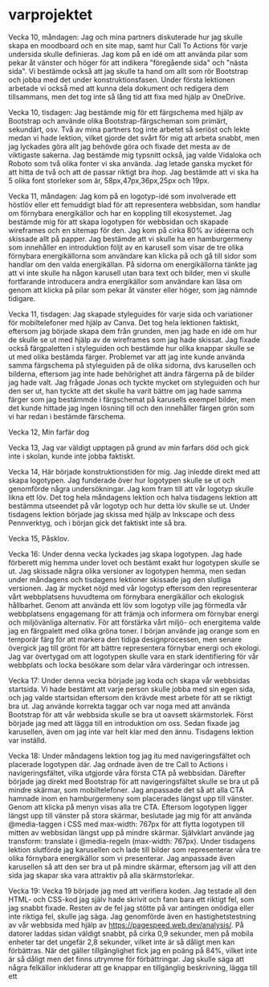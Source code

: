 # varprojektet

Vecka 10, måndagen: Jag och mina partners diskuterade hur jag skulle skapa en moodboard och en site map, samt hur Call To Actions för varje undersida skulle definieras. Jag kom på en idé om att använda pilar som pekar åt vänster och höger för att indikera "föregående sida" och "nästa sida". Vi bestämde också att jag skulle ta hand om allt som rör Bootstrap och jobba med det under konstruktionsfasen. Under första lektionen arbetade vi också med att kunna dela dokument och redigera dem tillsammans, men det tog inte så lång tid att fixa med hjälp av OneDrive.

Vecka 10, tisdagen: Jag bestämde mig för ett färgschema med hjälp av Bootstrap och använde olika Bootstrap-färgscheman som primärt, sekundärt, osv. Två av mina partners tog inte arbetet så seriöst och lekte medan vi hade lektion, vilket gjorde det svårt för mig att arbeta snabbt, men jag lyckades göra allt jag behövde göra och fixade det mesta av de viktigaste sakerna. Jag bestämde mig typsnitt också, jag valde Vidaloka och Roboto som två olika fonter vi ska använda. Jag letade ganska mycket för att hitta de två och att de passar riktigt bra ihop. Jag bestämde att vi ska ha 5 olika font storleker som är, 58px,47px,36px,25px och 19px. 

Vecka 11, måndagen: Jag kom på en logotyp-idé som involverade ett höstlöv eller ett femuddigt blad för att representera webbsidan, som handlar om förnybara energikällor och har en koppling till ekosystemet. Jag bestämde mig för att skapa logotypen för webbsidan och skapade wireframes och en sitemap för den. Jag kom på cirka 80% av idéerna och skissade allt på papper. Jag bestämde att vi skulle ha en hamburgermeny som innehåller en introduktion följt av en karusell som visar de tre olika förnybara energikällorna som användare kan klicka på och gå till sidor som handlar om den valda energikällan. På sidorna om energikällorna tänkte jag att vi inte skulle ha någon karusell utan bara text och bilder, men vi skulle fortfarande introducera andra energikällor som användare kan läsa om genom att klicka på pilar som pekar åt vänster eller höger, som jag nämnde tidigare.

Vecka 11, tisdagen: Jag skapade styleguides för varje sida och variationer för mobiltelefoner med hjälp av Canva. Det tog hela lektionen faktiskt, eftersom jag började skapa dem från grunden, men jag hade en idé om hur de skulle se ut med hjälp av de wireframes som jag hade skissat. Jag fixade också färgpaletten i styleguiden och bestämde hur olika knappar skulle se ut med olika bestämda färger. Problemet var att jag inte kunde använda samma färgschema på styleguiden på de olika sidorna, dvs karusellen och bilderna, eftersom jag inte hade behörighet att ändra färgerna på de bilder jag hade valt. Jag frågade Jonas och tyckte mycket om styleguiden och hur den ser ut, han tyckte att det skulle ha varit bättre om jag hade samma färger som jag bestämmde i färgschemat på karusells exempel bilder, men det kunde hittade jag ingen lösning till och den innehåller färgen grön som vi har redan i bestämde färschema.

Vecka 12, Min farfär dog

Vecka 13, Jag var väldigt upptagen på grund av min farfars död och gick inte i skolan, kunde inte jobba faktiskt.

Vecka 14, Här började konstruktionstiden för mig. Jag inledde direkt med att skapa logotypen. Jag funderade över hur logotypen skulle se ut och genomförde några undersökningar. Jag kom fram till att vår logotyp skulle likna ett löv. Det tog hela måndagens lektion och halva tisdagens lektion att bestämma utseendet på vår logotyp och hur detta löv skulle se ut. Under tisdagens lektion började jag skissa med hjälp av Inkscape och dess Pennverktyg, och i början gick det faktiskt inte så bra.

Vecka 15, Påsklov.

Vecka 16: Under denna vecka lyckades jag skapa logotypen. Jag hade förberett mig hemma under lovet och bestämt exakt hur logotypen skulle se ut. Jag skissade några olika versioner av logotypen hemma, men sedan under måndagens och tisdagens lektioner skissade jag den slutliga versionen. Jag är mycket nöjd med vår logotyp eftersom den representerar vårt webbplatsens huvudtema om förnybara energikällor och ekologisk hållbarhet. Genom att använda ett löv som logotyp ville jag förmedla vår webbplatsens engagemang för att främja och informera om förnybar energi och miljövänliga alternativ. För att förstärka vårt miljö- och energitema valde jag en färgpalett med olika gröna toner. I början använde jag orange som en temporär färg för att markera den tidiga designprocessen, men senare övergick jag till grönt för att bättre representera förnybar energi och ekologi. Jag var övertygad om att logotypen skulle vara en stark identifiering för vår webbplats och locka besökare som delar våra värderingar och intressen.

Vecka 17: Under denna vecka började jag koda och skapa vår webbsidas startsida. Vi hade bestämt att varje person skulle jobba med sin egen sida, och jag valde startsidan eftersom den krävde mest arbete för att se riktigt bra ut. Jag använde korrekta taggar och var noga med att använda Bootstrap för att vår webbsida skulle se bra ut oavsett skärmstorlek. Först började jag med att lägga till en introduktion om oss. Sedan fixade jag karusellen, även om jag inte var helt klar med den ännu. Tisdagens lektion var inställd.

Vecka 18: Under måndagens lektion tog jag itu med navigeringsfältet och placerade logotypen där. Jag ordnade även de tre Call to Actions i navigeringsfältet, vilka utgjorde våra första CTA på webbsidan. Därefter började jag direkt med Bootstrap för att navigeringsfältet skulle se bra ut på mindre skärmar, som mobiltelefoner. Jag anpassade det så att alla CTA hamnade inom en hamburgermeny som placerades längst upp till vänster. Genom att klicka på menyn visas alla tre CTA. Eftersom logotypen ligger längst upp till vänster på stora skärmar, beslutade jag mig för att använda @media-taggen i CSS med max-width: 767px för att flytta logotypen till mitten av webbsidan längst upp på mindre skärmar. Självklart använde jag transform: translate i @media-regeln (max-width: 767px). Under tisdagens lektion slutförde jag karusellen och lade till bilder som representerar våra tre olika förnybara energikällor som vi presenterar. Jag anpassade även karusellen så att den ser bra ut på mindre skärmar, eftersom jag vill att den sida jag skapar ska vara attraktiv på alla skärmstorlekar.

Vecka 19: Vecka 19 började jag med att verifiera koden. Jag testade all den HTML- och CSS-kod jag själv hade skrivit och fann bara ett riktigt fel, som jag snabbt fixade. Resten av de fel jag stötte på var antingen onödiga eller inte riktiga fel, skulle jag säga. Jag genomförde även en hastighetstestning av vår webbsida med hjälp av https://pagespeed.web.dev/analysis/. På datorer laddas sidan väldigt snabbt, på cirka 0,9 sekunder, men på mobila enheter tar det ungefär 2,8 sekunder, vilket inte är så dåligt men kan förbättras. När det gäller tillgänglighet fick jag en poäng på 84%, vilket inte är så dåligt men det finns utrymme för förbättringar. Jag skulle säga att några felkällor inkluderar att ge knappar en tillgänglig beskrivning, lägga till ett <title>-element för dokumentet och förbättra kontrastförhållandet något. Dessa åtgärder kan hjälpa till att öka tillgängligheten på webbsidan. Det var vad jag åstadkom under vecka 19, och tisdagens lektion var inställd. Jag gjorde också några redigeringar i koden och ändrade några saker, men det är inte värt att nämna i detalj.

Vecka 20: För att erbjuda något nytt och annorlunda har jag också skapat en CTA som placeras i mitten av sidorna. Här kan jag som användare klicka på "Next" för att gå vidare till nästa sida eller använda "Previous" för att gå tillbaka till föregående sida. Dessutom kan jag välja en av siffrorna 1, 2 eller 3 för att direkt komma åt den specifika sidan jag önskar. Denna CTA ger mig som användare en smidig och snabb navigering genom webbsidorna och möjliggör en anpassad användarupplevelse. För att ytterligare förbättra min användarupplevelse har jag inkluderat sociala medie-CTA i vår "Kontakta oss"-sektion. Här kan jag som användare klicka på Instagram-, Twitter- eller Facebook-logotyperna för att direkt nå våra profiler på dessa plattformar. Detta ger mig som användare möjlighet att följa er, interagera med er och ta del av ytterligare information och uppdateringar om förnybara energikällor. Det var vad jag åstadkom under vecka 19 på tisdagen, måndages lektion var inställd.

Vecka 21: Under vecka 21 har jag arbetat intensivt med flera uppgifter. Först och främst har jag skapat en footer för alla våra fyra webbsidor. I footern har jag inkluderat vår sociala medie-CTA och placerat den där. Dessutom har jag skrivit en kort beskrivning om våra tre förnybara energikällor som vi diskuterar på vår webbsida och inkluderat den i footern. För att ge en mer professionell touch har jag också lagt till en "Kontakt oss"-sektion med fiktiv information om adress och e-post. Jag har även inkluderat Teknik College-logotypen och säkerställt att koden och bootstrap-taggar används korrekt för att footern ska se bra ut på olika skärmstorlekar, vilket jag har lyckats med. En annan uppgift jag har genomfört är att länka alla våra webbsidor tillsammans genom de olika CTA som jag har skapat i de fyra webbsidorna. Detta har varit till nytta eftersom mina gruppkamrater inte hade kunskap om hur man gör det, och genom att skapa dessa länkar har jag bidragit till att förbättra användarupplevelsen och navigeringen mellan sidorna. Jag måste dock erkänna att jag hade önskat att ha mer motivation och möjligheter att skapa en ännu bättre webbsida, särskilt om jag hade arbetat med en engagerad och hårt arbetande grupp. Trots detta har jag gjort mitt bästa för att fullfölja mina ansvarsområden och ta ansvar för mitt arbete.
